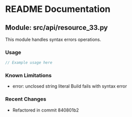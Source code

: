 # README Documentation

## Module: src/api/resource_33.py

This module handles syntax errors operations.

### Usage

```java
// Example usage here
```

### Known Limitations

- error: unclosed string literal Build fails with syntax error

### Recent Changes

- Refactored in commit 840801b2
